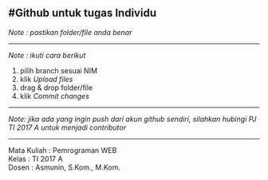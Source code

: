 #Github untuk tugas **Individu**
---
*Note : pastikan folder/file anda benar*<br>

---

*Note : ikuti cara berikut*
1. pilih branch sesuai NIM<br>
2. klik *Upload files*<br>
3. drag & drop folder/file<br>
4. klik *Commit changes*<br>

---



*Note: jika ada yang ingin push dari akun github sendiri, silahkan hubingi PJ TI 2017 A untuk menjadi contributor*

---
Mata Kuliah : Pemrograman WEB<br>
Kelas : TI 2017 A<br>
Dosen : 	Asmunin, S.Kom., M.Kom.<br>
